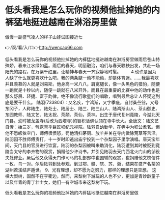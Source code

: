 # 低头看我是怎么玩你的视频他扯掉她的内裤猛地挺进越南在淋浴房里做
傲慢一副盛气凌人的样子山娃试图接近七

👉/观/看/入/口👉http://wencao66.com

低头看我是怎么玩你的视频他扯掉她的内裤猛地挺进越南在淋浴房里做雨后苍山特殊娇，春来江水绿如蓝。雨后的春天，明丽融洽，咱们与春天联袂出发，共赴一场阳光的路程，在万紫千红里，让精神与春天一齐寂静地时髦。
　　4.也许是因为人缺了什么就更喜欢什么吧，我的两条腿一动不能动，却是体育迷。……我最喜欢并且羡慕的人就是刘易斯。他身高一米八八，肩宽腿长，像一头黑色的猎豹，随便一跑就是十秒以内，随便一跳就在八米开外，而且在最重要的比赛中他的动作也是那么舒展、轻捷、富于韵律，绝不像流行歌星们的唱歌，唱到最后总让人怀疑这到底是要干什么。
	陆羽(733804)：又名疾，字鸿渐，又字季疵，自封桑苎翁，又号东冈子，人称陆生、陆处士、陆居士、陆三、陆三山人、陆鸿渐山人、茶山御史、东园教师、陆文艺、陆太祝、茶颠、茶仙，茶神。出生于唐代复州竟陵，今湖北天门县。幼时被龙盖寺(后改为西塔寺)的智积活佛认领在寺中长大。全唐文：陆文艺自传：始三岁，茕露育乎巨匠积纪元禅院。陆羽自幼勤学，在寺中为积公煮茗。但他不愿皈依空门，师傅很愤怒，罚他清扫茅厕、放羊并关在寺内做除荒草等苦活。陆羽因不胜师傅责打，十一岁时即逃出庙宇投到一个杂梨园子里学演唱。唐天宝年间，天门县的官员进行饮宴，陆羽的杂梨园被叫来助消化，陆羽遭到其时被贬到竟陵当太守的李齐物的观赏，捐赠他少许诗书，并引见陆羽去天门西北火门山的邹役夫处修业。厥后他又获得天门作司马的礼部郎中崔国辅的观赏，崔捐赠他文槐信件一枚、乌一对。尔后陆羽到处参观，到过鄂、赣、皖、苏、浙，结果在盛产名茶的湖州苕溪结庐遁世。
	9、光有理想，却不愿为之努力，那样的理想只是空想。
这棵大梨树，固然不在亨衢边，然而，来梨树下游玩的人也不少，更加是青妙龄童子以及年青的青丁壮士女，她们一有空城市来这梨树下玩。

低头看我是怎么玩你的视频他扯掉她的内裤猛地挺进越南在淋浴房里做
